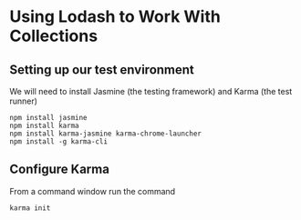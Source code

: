 # Using Lodash to Work With Collections

## Setting up our test environment

We will need to install Jasmine (the testing framework) and Karma (the test runner)

> 
    npm install jasmine
    npm install karma
    npm install karma-jasmine karma-chrome-launcher
    npm install -g karma-cli

## Configure Karma
From a command window run the command

    karma init



